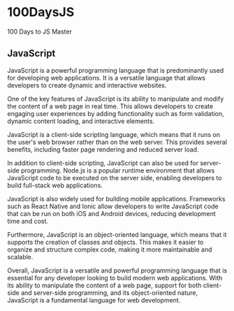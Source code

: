 # 100DaysJS
100 Days to JS Master

## JavaScript

JavaScript is a powerful programming language that is predominantly used for developing web applications. It is a versatile language that allows developers to create dynamic and interactive websites.

One of the key features of JavaScript is its ability to manipulate and modify the content of a web page in real time. This allows developers to create engaging user experiences by adding functionality such as form validation, dynamic content loading, and interactive elements.

JavaScript is a client-side scripting language, which means that it runs on the user's web browser rather than on the web server. This provides several benefits, including faster page rendering and reduced server load.

In addition to client-side scripting, JavaScript can also be used for server-side programming. Node.js is a popular runtime environment that allows JavaScript code to be executed on the server side, enabling developers to build full-stack web applications.

JavaScript is also widely used for building mobile applications. Frameworks such as React Native and Ionic allow developers to write JavaScript code that can be run on both iOS and Android devices, reducing development time and cost.

Furthermore, JavaScript is an object-oriented language, which means that it supports the creation of classes and objects. This makes it easier to organize and structure complex code, making it more maintainable and scalable.

Overall, JavaScript is a versatile and powerful programming language that is essential for any developer looking to build modern web applications. With its ability to manipulate the content of a web page, support for both client-side and server-side programming, and its object-oriented nature, JavaScript is a fundamental language for web development.